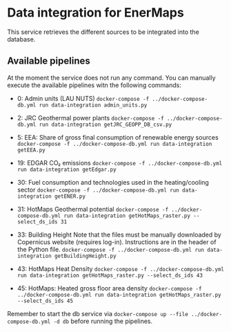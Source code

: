 # Data integration for EnerMaps

This service retrieves the different sources to be integrated into the database.

## Available pipelines

At the moment the service does not run any command.
You can manually execute the available pipelines witn the following commands:

  - 0: Admin units (LAU NUTS)
    `docker-compose -f ../docker-compose-db.yml run data-integration admin_units.py`

  - 2: JRC Geothermal power plants
    `docker-compose -f ../docker-compose-db.yml run data-integration getJRC_GEOPP_DB_csv.py`

  - 5: EEA: Share of gross final consumption of renewable energy sources
    `docker-compose -f ../docker-compose-db.yml run data-integration getEEA.py`

  - 19: EDGAR CO₂ emissions
    `docker-compose -f ../docker-compose-db.yml run data-integration getEdgar.py`

  - 30: Fuel consumption and technologies used in the heating/cooling sector
    `docker-compose -f ../docker-compose-db.yml run data-integration getENER.py`

  - 31: HotMaps Geothermal potential
    `docker-compose -f ../docker-compose-db.yml run data-integration getHotMaps_raster.py --select_ds_ids 31`

  - 33: Building Height
  	Note that the files must be manually downloaded by Copernicus website (requires log-in).
  	Instructions are in the header of the Python file.
    `docker-compose -f ../docker-compose-db.yml run data-integration getBuildingHeight.py`

  - 43: HotMaps Heat Density
    `docker-compose -f ../docker-compose-db.yml run data-integration getHotMaps_raster.py --select_ds_ids 43`

  - 45: HotMaps: Heated gross floor area density
    `docker-compose -f ../docker-compose-db.yml run data-integration getHotMaps_raster.py --select_ds_ids 45`


Remember to start the db service via `docker-compose up --file ../docker-compose-db.yml -d db` before running the pipelines.
